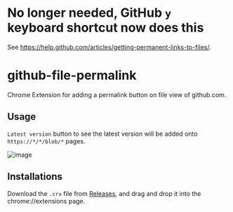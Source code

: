 # No longer needed, GitHub `y` keyboard shortcut now does this

See https://help.github.com/articles/getting-permanent-links-to-files/.

# github-file-permalink

Chrome Extension for adding a permalink button on file view of github.com.

## Usage

`Latest version` button to see the latest version will be added onto `https://*/*/blob/*` pages.

![image](https://cloud.githubusercontent.com/assets/4360663/11677022/47bf899a-9e7c-11e5-904c-54cd8b0380da.png)

## Installations

Download the `.crx` file from [Releases](https://github.com/qckanemoto/github-file-permalink/releases), and drag and drop it into the chrome://extensions page.
